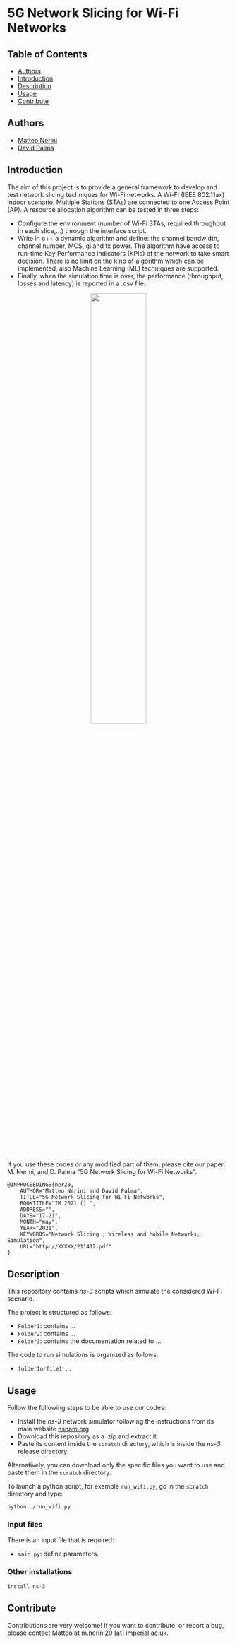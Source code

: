 # 5G Network Slicing for Wi-Fi Networks

## Table of Contents
- [Authors](#authors)
- [Introduction](#introduction)
- [Description](#description)
- [Usage](#usage)
- [Contribute](#contribute)

## Authors

* [Matteo Nerini](https://www.imperial.ac.uk/people/m.nerini20)
* [David Palma](https://www.ntnu.edu/employees/david.palma)

## Introduction

The aim of this project is to provide a general framework to develop and test network slicing techniques for Wi-Fi networks. A Wi-Fi (IEEE 802.11ax) indoor scenario. Multiple Stations (STAs) are connected to one Access Point (AP). A resource allocation algorithm can be tested in three steps:
* Configure the environment (number of Wi-Fi STAs, required throughput in each slice,...) through the interface script.
* Write in c++ a dynamic algorithm and define: the channel bandwidth, channel number, MCS, gi and tx power. The algorithm have access to run-time Key Performance Indicators (KPIs) of the network to take smart decision. There is no limit on the kind of algorithm which can be implemented, also Machine Learning (ML) techniques are supported.
* Finally, when the simulation time is over, the performance (throughput, losses and latency) is reported in a .csv file.

<p align="center"> 
<img src="https://github.com/matteonerini/5g-network-slicing-for-wifi-networks/blob/main/figs/scenario.png" width="50%">
</p>

If you use these codes or any modified part of them, please cite our paper: M. Nerini, and D. Palma "5G Network Slicing for Wi-Fi Networks".

```
@INPROCEEDINGS{ner20,
    AUTHOR="Matteo Nerini and David Palma",
    TITLE="5G Network Slicing for Wi-Fi Networks",
    BOOKTITLE="IM 2021 () ",
    ADDRESS="",
    DAYS="17-21",
    MONTH="may",
    YEAR="2021",
    KEYWORDS="Network Slicing ; Wireless and Mobile Networks; Simulation",
    URL="http://XXXXX/211412.pdf"
}
```

## Description

This repository contains *ns-3* scripts which simulate the considered Wi-Fi scenario.

The project is structured as follows:
* ```Folder1```: contains ...
* ```Folder2```: contains ... 
* ```Folder3```: contains the documentation related to ...

The code to run simulations is organized as follows:

* ```folder1orfile1```: ...

## Usage

Follow the following steps to be able to use our codes:
* Install the *ns-3* network simulator following the instructions from its main website [nsnam.org](https://www.nsnam.org/).
* Download this repository as a .zip and extract it.
* Paste its content inside the ```scratch``` directory, which is inside the *ns-3* release directory.

Alternatively, you can download only the specific files you want to use and paste them in the ```scratch``` directory.

To launch a python script, for example ```run_wifi.py```, go in the ```scratch``` directory and type:

```
python ./run_wifi.py
```

### Input files

There is an input file that is required:

* ```main.py```: define parameters.

### Other installations

```
install ns-3
```

## Contribute

Contributions are very welcome! If you want to contribute, or report a bug, please contact Matteo at m.nerini20 [at] imperial.ac.uk.
